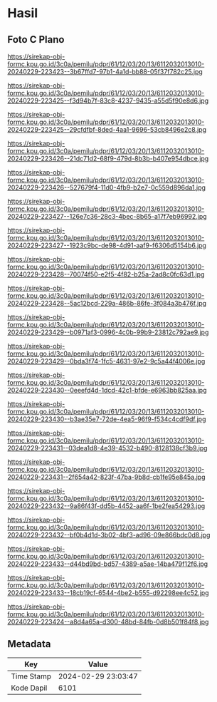 # Hasil

## Foto C Plano

https://sirekap-obj-formc.kpu.go.id/3c0a/pemilu/pdpr/61/12/03/20/13/6112032013010-20240229-223423--3b67ffd7-97b1-4a1d-bb88-05f37f782c25.jpg

https://sirekap-obj-formc.kpu.go.id/3c0a/pemilu/pdpr/61/12/03/20/13/6112032013010-20240229-223425--f3d94b7f-83c8-4237-9435-a55d5f90e8d6.jpg

https://sirekap-obj-formc.kpu.go.id/3c0a/pemilu/pdpr/61/12/03/20/13/6112032013010-20240229-223425--29cfdfbf-8ded-4aa1-9696-53cb8496e2c8.jpg

https://sirekap-obj-formc.kpu.go.id/3c0a/pemilu/pdpr/61/12/03/20/13/6112032013010-20240229-223426--21dc71d2-68f9-479d-8b3b-b407e954dbce.jpg

https://sirekap-obj-formc.kpu.go.id/3c0a/pemilu/pdpr/61/12/03/20/13/6112032013010-20240229-223426--527679f4-11d0-4fb9-b2e7-0c559d896da1.jpg

https://sirekap-obj-formc.kpu.go.id/3c0a/pemilu/pdpr/61/12/03/20/13/6112032013010-20240229-223427--126e7c36-28c3-4bec-8b65-a17f7eb96992.jpg

https://sirekap-obj-formc.kpu.go.id/3c0a/pemilu/pdpr/61/12/03/20/13/6112032013010-20240229-223427--1923c9bc-de98-4d91-aaf9-f6306d5154b6.jpg

https://sirekap-obj-formc.kpu.go.id/3c0a/pemilu/pdpr/61/12/03/20/13/6112032013010-20240229-223428--70074f50-e2f5-4f82-b25a-2ad8c0fc63d1.jpg

https://sirekap-obj-formc.kpu.go.id/3c0a/pemilu/pdpr/61/12/03/20/13/6112032013010-20240229-223428--5ac12bcd-229a-486b-86fe-3f084a3b476f.jpg

https://sirekap-obj-formc.kpu.go.id/3c0a/pemilu/pdpr/61/12/03/20/13/6112032013010-20240229-223429--b0971af3-0996-4c0b-99b9-23812c792ae9.jpg

https://sirekap-obj-formc.kpu.go.id/3c0a/pemilu/pdpr/61/12/03/20/13/6112032013010-20240229-223429--0bda3f74-1fc5-4631-97e2-9c5a44f4006e.jpg

https://sirekap-obj-formc.kpu.go.id/3c0a/pemilu/pdpr/61/12/03/20/13/6112032013010-20240229-223430--0eeefd4d-1dcd-42c1-bfde-e6963bb825aa.jpg

https://sirekap-obj-formc.kpu.go.id/3c0a/pemilu/pdpr/61/12/03/20/13/6112032013010-20240229-223430--b3ae35e7-72de-4ea5-96f9-f534c4cdf9df.jpg

https://sirekap-obj-formc.kpu.go.id/3c0a/pemilu/pdpr/61/12/03/20/13/6112032013010-20240229-223431--03dea1d8-4e39-4532-b490-8128138cf3b9.jpg

https://sirekap-obj-formc.kpu.go.id/3c0a/pemilu/pdpr/61/12/03/20/13/6112032013010-20240229-223431--2f654a42-823f-47ba-9b8d-cb1fe95e845a.jpg

https://sirekap-obj-formc.kpu.go.id/3c0a/pemilu/pdpr/61/12/03/20/13/6112032013010-20240229-223432--9a86f43f-dd5b-4452-aa6f-1be2fea54293.jpg

https://sirekap-obj-formc.kpu.go.id/3c0a/pemilu/pdpr/61/12/03/20/13/6112032013010-20240229-223432--bf0b4d1d-3b02-4bf3-ad96-09e866bdc0d8.jpg

https://sirekap-obj-formc.kpu.go.id/3c0a/pemilu/pdpr/61/12/03/20/13/6112032013010-20240229-223433--d44bd9bd-bd57-4389-a5ae-14ba479f12f6.jpg

https://sirekap-obj-formc.kpu.go.id/3c0a/pemilu/pdpr/61/12/03/20/13/6112032013010-20240229-223433--18cb19cf-6544-4be2-b555-d92298ee4c52.jpg

https://sirekap-obj-formc.kpu.go.id/3c0a/pemilu/pdpr/61/12/03/20/13/6112032013010-20240229-223424--a8d4a65a-d300-48bd-84fb-0d8b501f84f8.jpg


## Metadata

| Key        | Value               |
| ---------- | ------------------- |
| Time Stamp | 2024-02-29 23:03:47 |
| Kode Dapil | 6101                |



